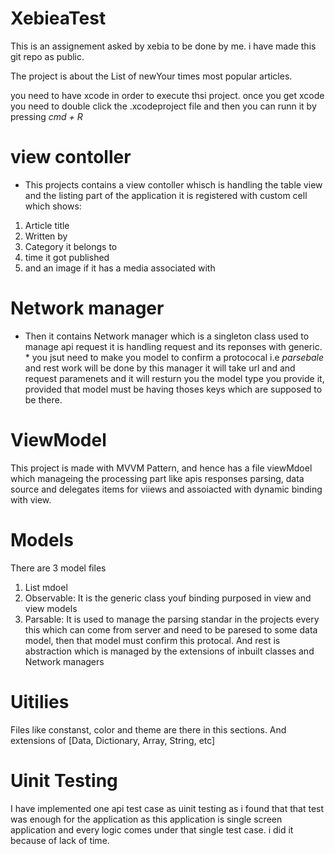 # XebieaTest


This is an assignement asked by xebia to be done by me. i have made this git repo as public.


The project is about the List of newYour times most popular articles.

you need to have xcode in order to execute thsi project. once you get xcode you need to double click the .xcodeproject file and then you can runn it by pressing *cmd + R*

# view contoller
* This projects contains a view contoller whisch is handling the table view and the listing part of the application it is registered with custom cell which shows:
1. Article title
2. Written by
3. Category it belongs to
4. time it got published
6. and an image if it has a media associated with

#  Network manager
* Then it contains Network manager which is a singleton class used to manage api request it is handling request and its reponses with generic. 
      * you jsut need to make you model to confirm a protococal i.e *parsebale* and rest work will be done by this manager it will take url and and request paramenets and it will resturn you the model type you provide it, provided that model must be having thoses keys which are supposed to be there.

# ViewModel
This project is made with MVVM Pattern, and hence has a file viewMdoel which manageing the processing part like apis responses parsing, data source and delegates items for viiews and assoiacted with dynamic binding with view.

# Models
There are 3 model files 
1. List mdoel
2. Observable: It is the generic class youf binding purposed in view and view models
3. Parsable: It is used to manage the parsing standar in the projects every this which can come from server and need to be paresed to some data model, then that model must confirm this protocal. And rest is abstraction which is managed by the extensions of inbuilt classes and Network managers

# Uitilies 
Files like constanst, color and theme  are there in this sections. And extensions of [Data, Dictionary, Array, String, etc]

# Uinit Testing 
I have implemented one api test case as uinit testing as i found that that test was enough for the application as this application is  single screen application and every logic comes under that single test case. i did it because of lack of time.  




